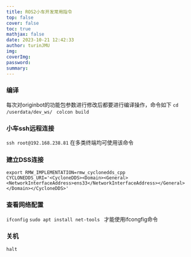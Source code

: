 ```yaml
---
title: ROS2小车开发常用指令
top: false
cover: false
toc: true
mathjax: false
date: 2023-10-21 12:42:33
author: turinJMU
img:
coverImg:
password:
summary:
---
```

### 编译
每次对originbot的功能包参数进行修改后都要进行编译操作，命令如下
``cd /userdata/dev_ws/ ``
``colcon build``

### 小车ssh远程连接
``ssh root@192.168.238.81``
在多类终端均可使用该命令

### 建立DSS连接
``export RMW_IMPLEMENTATION=rmw_cyclonedds_cpp``
``CYCLONEDDS_URI='<CycloneDDS><Domain><General><NetworkInterfaceAddress>ens33</NetworkInterfaceAddress></General></Domain></CycloneDDS>'``

### 查看网络配置
``ifconfig``
``sudo apt install net-tools ``
才能使用ifcongfig命令

### 关机
``halt``


